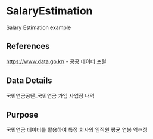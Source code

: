 # SalaryEstimation
Salary Estimation example

## References
https://www.data.go.kr/ - 공공 데이터 포털


## Data Details 
국민연금공단_국민연금 가입 사업장 내역

## Purpose
국민연금 데이터를 활용하여 특정 회사의 임직원 평균 연봉 역추정

